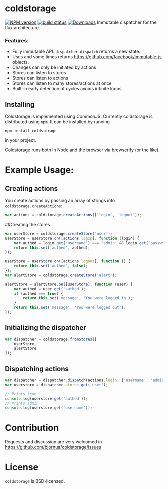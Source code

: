 # coldstorage

[![NPM version][npm-image]][npm-url]
[![build status][travis-image]][travis-url]
[![Downloads][downloads-image]][downloads-url]
Immutable dispatcher for the flux architecture.

### Features:

* Fully immutable API. `dispatcher.dispatch` returns a new state.
* Uses and some times returns  https://github.com/facebook/immutable-js objects.
* Changes can only be initiated by actions
* Stores can listen to stores
* Stores can listen to actions
* Stores can listen to many stores/actions at once
* Built-in early detection of cycles avoids infinite loops.

## Installing
Coldstorage is implemented using CommonJS. Currently coldstorage is distributed using `npm`. It can be installed by running
```shell
npm install coldstorage
```
in your project.

Coldstorage runs both in Node and the browser via browserify (or the like).

# Example Usage:
## Creating actions
You create actions by passing an array of strings into `coldstorage.createActions`:
```javascript
var actions = coldstorage.createActions(['login', 'logout']);
```
##Creating the stores
```javascript
var userStore = coldstorage.createStore('user');
userStore = userStore.on([actions.login], function (login) {
    var authed = login.get('username') === 'admin' && login.get('password') === '1234';
    return this.set('authed', authed);
});

userStore = userStore.on([actions.logout], function () {
    return this.set('authed', false);
});
var alertStore = coldstorage.createStore('alert');

alertStore = alertStore.on([userStore], function (user) {
    var authed = user.get('authed');
    if (authed === true) {
        return this.set('message', 'You were logged in');
    }
    return this.set('message', 'You were logged out');
});
```
## Initializing the dispatcher
```javascript
var dispatcher = coldstorage.fromStores([
    userStore,
    alertStore
]);
```
## Dispatching actions
```javascript
var dispatcher = dispatcher.dispatch(actions.login, {'username': 'admin', 'password': '1234'});
var userstore = dispatcher.stores.get('user');

// Prints true
console.log(userstore.get('authed'));
// Prints admin
console.log(userstore.get('username'));
```
# Contribution
Requests and discussion are very welcomed in https://github.com/bjornua/coldstorage/issues

# License
`coldstorage` is BSD-licensed.

[npm-image]: https://img.shields.io/npm/v/coldstorage.svg?style=flat-square
[npm-url]: https://npmjs.org/package/coldstorage
[travis-image]: https://img.shields.io/travis/bjornua/coldstorage/master.svg?style=flat-square
[travis-url]: https://travis-ci.org/bjornua/coldstorage
[downloads-image]: http://img.shields.io/npm/dm/coldstorage.svg?style=flat-square
[downloads-url]: https://npmjs.org/package/coldstorage
